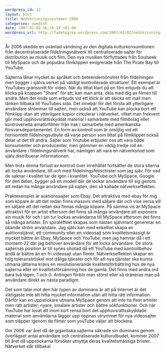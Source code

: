 ```yaml
--- 
wordpress_id: 12 
layout: post
title: Nedskrivningssystemet 2006 
categories: swedish 
date: 2007-01-02 16:16:29 +01:00 
wordpress_url: http://fadetogrey.wordpress.com/2007/01/02/nedskrivningssystemet-2006/ 
---
```


År 2006 skedde en oväntad vändning av den digitala kulturkonsumtionen från decentraliserade fildelningsnätverk till centraliserade sajter för distribution av musik och film. Den nya musiken förflyttades från Soulseek till MySpace och de populära filmklippen emigrerade från The Pirate Bay till YouTube.

Sajterna lånar mycket av språket och beteendemönstret från fildelningen men bygger i själva verket på väldigt kontrollerade strukturer. Ett exempel är YouTubes gränssnitt för video. När du tittat klart på en film erbjuds du att klicka på knappen "Share" för att, kan man anta, dela med dig av filmen till andra. Men det enda som erbjuds vid ett klick är att skicka ett mail men länken tillbaka till YouTubes sida. Det innebär för det första att ytterligare användare strömmar till sajten, men också att YouTube kan plocka bort ett filmklipp utan att ytterligare kopior cirkulerar i nätverket, vilket man frekvent gör med upphovsrättsskyddat material i samarbete med filmbolag eller kontroveriella amatörfilmer från Irak i samarbete med amerikanska försvarsdepartementet. En form av kontroll som är omöjlig vid ett horisontellt fildelningsutbyte då varje person som tittat på filmklippet också delar ut det till andra. Sajter som Youtube erbjuder oss att vara både konsumenter och producenter, men glömmer en viktig tredje roll en användare i fildelningsnätverk har, nämligen att vara en nätverksnod som själv distribuerar informationen.

Men trots denna förlust av kontroll över innehållet fortsätter de stora siterna att locka användare, till och med fildelningsfetischister som jag sjäv. För vad de saknar i kvalitet tar de igen i kvantitet. YouTube och MySpace, Google för den delen, bygger på en modell där de lockar användare till sig genom att redan ha många användare på sajten, den så kallade nätverkseffekten.

Praktexemplet är auktionssajter som Ebay. Det attraktiva med ebay för mig som köpare är att det redan finns massvis med säljare där och vise versa vill en säljare att det redan ska finnas många köpare. På samma vis är MySpace attraktivt för en artist eftersom det finns så många användare att exponera sin musik för och i sin tur lockas användarna till MySpace eftersom det finns så många artister. En spiraleffekt skapas som nästan självmant genererar en ökande ström användare. Jag själv kan med enkelhet skapa en auktionstjänst, ett community eller en videosajt som kvalitetsmässigt är mycket bättre än Ebay, MySpace och YouTube, men jag hamnar då i ett moment-22 där jag behöver användare för att locka användare. De stora sajternas position är till synes ohotad då ett YouTube med kontrollbehov ändå är bättre än en fri videosajt utan filmer. Nätverkseffekten skapar en hög toleranströskel mot dåliga tjänster och för att nya tjänster ska kunna utmana jättarna krävs en revolutionerande kvalitetsförbättring hos de nya sajterna eller en kvalitetsförsämring hos de gamla. Det finns med andra ord bara två lägen, 1 och 0. Antingen förblir man störst eller så dräneras man på användare direkt av nästa paradigm.

Det som talar mot den här typen av dominans är att på Internet är det viktigaste inte att hitta mycket information utan att hitta rätt information. Därför kan en uppstickare utmana MySpace genom att inte ha flest artister men rätt artister; nyare, smalare artister och bättre sökfunktioner. Och när YouTube har lovat att inom kort rensa bort det upphovsrättsskyddade material som användarna lägger upp öppnas utrymmet för nya videosajter som släpper igenom de filmer som youTube väljer att blockera.

Om 2006 var året då de gigantiska sajterna säkrade sin dominans genom överlägset antal användare och centraliserade kulturutbudet, kommer 2007 bli året då uppstickarna försöker utnyttja deras kvalitetsmässiga brister. Nätverket slår tillbaka! 